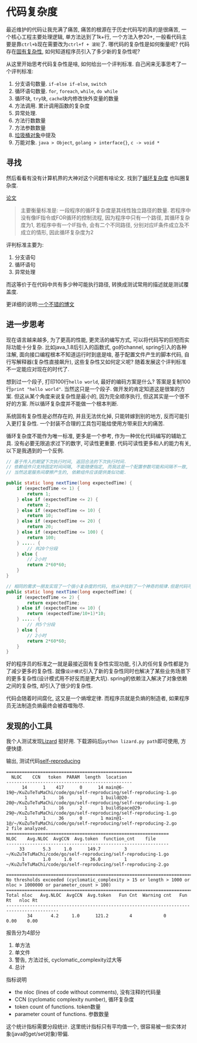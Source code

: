 # 代码复杂度

最近维护的代码让我充满了痛苦, 痛苦的根源在于历史代码写的真的是很痛苦, 一个核心工程主要处理逻辑, 单方法达到了1k+行, 一个方法入参20+, 一般看代码主要是靠`ctrl+b`现在需要改为`ctrl+f + 滚轮`了. 哪代码的复杂性是如何衡量呢? 代码存在[固有复杂性](https://github.com/nusr/hacker-laws-zh#%e5%a4%8d%e6%9d%82%e6%80%a7%e5%ae%88%e6%81%92%e5%ae%9a%e5%be%8b-the-law-of-conservation-of-complexity-or-teslers-law), 如何知道程序员引入了多少新的复杂性呢?

从这里开始思考代码复杂性是啥, 如何给出一个评判标准. 自己闲来无事思考了一个评判标准:
1. 分支语句数量. `if-else if-else`, `switch`
2. 循环语句数量. `for`, `foreach`, `while`, `do while`
3. 循环块, `try`块, `cache`块内修改快外变量的数量
4. 方法调用. 累计调用函数的复杂度
5. 异常处理.
6. 方法行数数量
7. 方法参数数量
8. [垃圾桶对象](./反面模式.md)中提及
9. 万能对象. `java > Object`, `golang > interface{}`, `c -> void *`

## 寻找

然后看看有没有计算机界的大神对这个问题有啥论文. 找到了[循环复杂度](https://zh.wikipedia.org/wiki/%E5%BE%AA%E7%92%B0%E8%A4%87%E9%9B%9C%E5%BA%A6) 也叫圈复杂度.

[论文](http://www.literateprogramming.com/mccabe.pdf)

> 主要衡量标准是: 一段程序的循环复杂度是其线性独立路径的数量. 若程序中没有像IF指令或FOR循环的控制流程, 因为程序中只有一个路径, 其循环复杂度为1, 若程序中有一个IF指令, 会有二个不同路径, 分别对应IF条件成立及不成立的情形, 因此循环复杂度为2

评判标准主要为:
1. 分支语句
2. 循环语句
3. 异常处理

而这等价于在代码中共有多少种可能执行路径, 转换成测试常用的描述就是测试覆盖度.

更详细的说明:[一个不错的博文](http://kaelzhang81.github.io/2017/06/18/%E8%AF%A6%E8%A7%A3%E5%9C%88%E5%A4%8D%E6%9D%82%E5%BA%A6/)

## 进一步思考
现在语言越来越多, 为了更高的性能, 更灵活的编写方式, 可以将代码写的巨短而实际功能十分复杂. 比如java_1.8后引入的函数式, go的channel, spring引入的各种注解, 面向接口编程根本不知道运行时到底是啥, 基于配置文件产生的脚本代码, 自行写解释器\(复杂性直接飙升\), 这些复杂性又如何定义呢? 随着发展这个评判标准不一定能应对现在的时代了.

想到过一个段子, 打印100行`hello world`, 最好的编码方案是什么? 答案是复制100行`print "hello world"`. 当然这只是一个段子. 做开发的肯定知道这是很笨的方案. 但这从某个角度来说复杂性是最小的, 因为完全顺序执行, 但这其实是一个很不好的方案. 所以循环复杂度并不能做一个根本判断.

系统固有复杂性是必然存在的, 并且无法优化掉, 只能转嫁到别的地方, 反而可能引入更打复杂性. 一个封装不合理的工具包可能给使用方带来巨大的痛苦.

循环复杂度不能作为唯一标准, 更多是一个参考, 作为一种优化代码编写的辅助工具. 没有必要无限追求过下的数字, 可读性更重要. 代码可读性更多和人的能力有关, 以下是我遇到的一个反例.

```java
// 基于传入的期望下次执行时间, 返回合法的下次执行时间.
// 依赖组件只支持固定时间间隔, 不能随便指定, 而我这是一个配置参数可能和间隔不一致, 需要存在一个映射
// 当然这是服务间摩擦产生的, 依赖组件应该提供类似功能.

public static long nextTime(long expectedTime) {
    if (expectedTime <= 1) {
        return 1;
    } else if (expectedTime <= 2) {
        return 2;
    } else if (expectedTime <= 10) {
        return 10;
    } else if (expectedTime <= 20) {
        return 20;
    } else if (expectedTime <= 100) {
        return 100;
    } ..... {
        // 共20个分段
    } else {
        // 2小时
        return 2*60*60;
    }
}

// 相同的需求一朋友实现了一个很小复杂度的代码, 他从中找到了一个神奇的规律.但是代码可读性并不是很好.
public static long nextTime(long expectedTime) {
    if (expectedTime <= 2) {
        return expectedTime;
    } else if (expectedTime <= 10) {
        return (expectedTime/10+1)*10;
    } ..... {
        // 共5个分段
    } else {
        // 2小时
        return 2*60*60;
    }
}

```

好的程序员的标准之一就是最接近固有复杂性实现功能, 引入的任何复杂性都是为了减少更多的复杂性. 就像`设计模式`引入了新的复杂性同时也解决了某些业务场景下的更多复杂性\(设计模式用不好反而是更大坑\). spring的依赖注入解决了对象依赖之间的复杂性, 却引入了很少的复杂性.

代码会随着时间腐化, 这又是一个熵增定律. 而程序员就是负熵的制造者, 如果程序员无法制造负熵最终会被吞噬殆尽.

## 发现的小工具

我个人测试发现[Lizard](https://github.com/terryyin/lizard) 挺好用. 下载源码后`python lizard.py path`即可使用, 方便快捷.

输出, 测试代码[self-reproducing](github.com/zoroqi/KuZuTeTuMaChi/code/go/self-reproducing)
```
================================================
  NLOC    CCN   token  PARAM  length  location
------------------------------------------------
      14      1    417      0      14 main@6-19@~/KuZuTeTuMaChi/code/go/self-reproducing/self-reproducing-1.go
       1      1     16      1       1 build@20-20@~/KuZuTeTuMaChi/code/go/self-reproducing/self-reproducing-1.go
       1      1     16      2       1 buildSpace@29-29@~/KuZuTeTuMaChi/code/go/self-reproducing/self-reproducing-1.go
       1      1     36      0       1 main@1-1@/~/KuZuTeTuMaChi/code/go/self-reproducing/self-reproducing-2.go
2 file analyzed.
==============================================================
NLOC    Avg.NLOC  AvgCCN  Avg.token  function_cnt    file
--------------------------------------------------------------
     33       5.3     1.0      149.7         3     ~/KuZuTeTuMaChi/code/go/self-reproducing/self-reproducing-1.go
      1       1.0     1.0       36.0         1     ~/KuZuTeTuMaChi/code/go/self-reproducing/self-reproducing-2.go

===============================================================================================================
No thresholds exceeded (cyclomatic_complexity > 15 or length > 1000 or nloc > 1000000 or parameter_count > 100)
==========================================================================================
Total nloc   Avg.NLOC  AvgCCN  Avg.token   Fun Cnt  Warning cnt   Fun Rt   nloc Rt
------------------------------------------------------------------------------------------
        34       4.2     1.0      121.2        4            0      0.00    0.00
```

报告分为4部分
1. 单方法
2. 单文件
3. 警告, 方法过长, cyclomatic_complexity过大等
4. 总计

指标说明
* the nloc \(lines of code without comments\), 没有注释的代码量
* CCN \(cyclomatic complexity number\), 循环复杂度
* token count of functions. token数量
* parameter count of functions. 参数数量

这个统计指标需要分段统计. 这里统计指标只有平均值一个, 很容易被一些实体对象\(java的get/set对象\)带偏.

